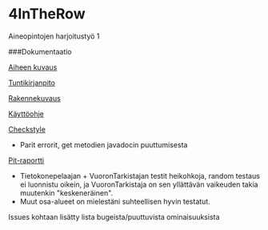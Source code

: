 ﻿# 4InTheRow

Aineopintojen harjoitustyö 1


###Dokumentaatio


[Aiheen kuvaus](dokumentaatiohakemisto/aihemaarittely.md)

[Tuntikirjanpito](dokumentaatiohakemisto/tuntikirjanpito.md)

[Rakennekuvaus](dokumentaatiohakemisto/Rakennekuvaus.md)

[Käyttöohje](dokumentaatiohakemisto/Kayttoohje.md)

[Checkstyle](https://htmlpreview.github.io/?https://github.com/Jusaa/4InTheRow/blob/master/dokumentaatiohakemisto/Checkstyle/checkstyle.html)
- Parit errorit, get metodien javadocin puuttumisesta

[Pit-raportti](https://htmlpreview.github.io/?https://github.com/Jusaa/4InTheRow/blob/master/dokumentaatiohakemisto/Pit-raportti/index.html)
- Tietokonepelaajan + VuoronTarkistajan testit heikohkoja, random testaus ei luonnistu oikein, ja VuoronTarkistaja on sen yllättävän vaikeuden takia muutenkin "keskeneräinen".
- Muut osa-alueet on mielestäni suhteellisen hyvin testatut.

Issues kohtaan lisätty lista bugeista/puuttuvista ominaisuuksista
